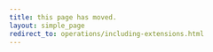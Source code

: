 ```yaml
---
title: this page has moved.
layout: simple_page
redirect_to: operations/including-extensions.html
---
```

